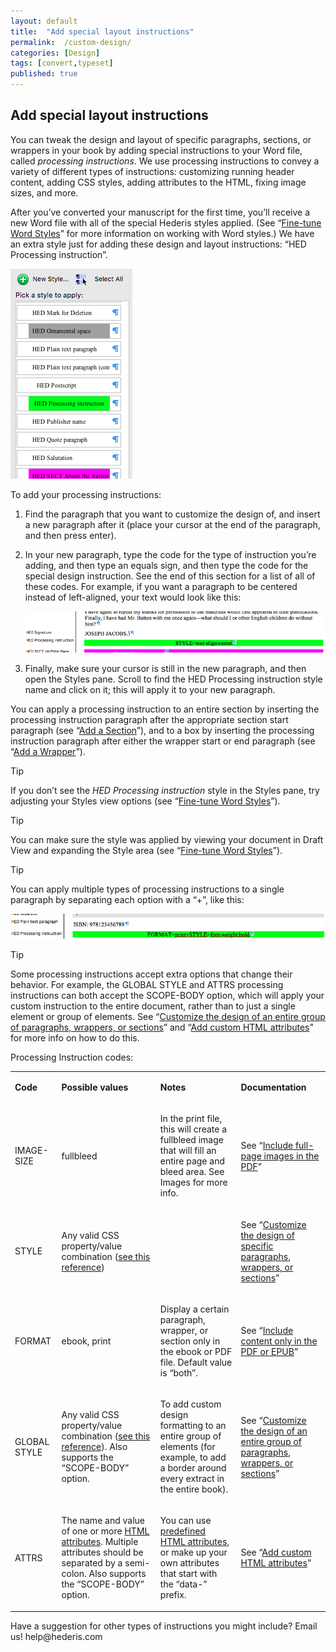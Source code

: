 ```yaml
---
layout: default
title:  "Add special layout instructions"
permalink:  /custom-design/
categories: [Design]
tags: [convert,typeset]
published: true
---
```


<section data-type="chapter" class="hsecchapter" data-hederis-type="hsecchapter" id="custom-design" data-pi-attrs="id: custom-design; data-tags: convert,typeset;" role="doc-chapter" data-tags="convert,typeset" data-author-name=" " data-book-title=" " title="Add special layout instructions"><h1 data-hederis-type="hblkchaptitle" class="hblkchaptitle" id="pecdGIClB">Add special layout instructions</h1>
    <p class="hblkp" data-hederis-type="hblkp" id="pcaW3TlKy">You can tweak the design and layout of specific paragraphs, sections, or wrappers in your book by adding special instructions to your Word file, called <span class="Emphasis" id="pg5EWAg9R"><em class="hspanem" data-hederis-type="hspanem" id="pq79i2xTd">processing instructions</em></span>. We use processing instructions to convey a variety of different types of instructions: customizing running header content, adding CSS styles, adding attributes to the HTML, fixing image sizes, and more.</p>
    <p class="hblkp" data-hederis-type="hblkp" id="pD1DS17Ig">After you&#8217;ve converted your manuscript for the first time, you&#8217;ll receive a new Word file with all of the special Hederis styles applied. (See &#8220;<a href="{% post_url 2019-10-21-16-Fine-tuneWordStyles %}" id="pdCejc2Yi"><span class="Hyperlink" id="pSATLeLTF">Fine-tune Word Styles</span></a>&#8221; for more information on working with Word styles.) We have an extra style just for adding these design and layout instructions: &#8220;HED Processing instruction&#8221;.</p>
    <img data-hederis-type="hblkimg" class="hblkimg" id="pI3Li5f6C" src="/images/pi1.png" data-img-src="pi1.png"/>
    <p class="hblkp" data-hederis-type="hblkp" id="p4Xt3O8TP">To add your processing instructions:</p>
    <ol class="hwprnumlist" data-hederis-type="hwprnumlist" id="pjJsJdkE0"><li class="hblkoli" data-hederis-type="hblkoli" id="li0SqZnS1q"><p class="hblkoli" data-hederis-type="hblklip" id="prfZMgvHG">Find the paragraph that you want to customize the design of, and insert a new paragraph after it (place your cursor at the end of the paragraph, and then press enter).</p></li>
    <li class="hblkoli" data-hederis-type="hblkoli" id="liApTfElFw"><p class="hblkoli" data-hederis-type="hblklip" id="pA21EWFyk">In your new paragraph, type the code for the type of instruction you&#8217;re adding, and then type an equals sign, and then type the code for the special design instruction. See the end of this section for a list of all of these codes. For example, if you want a paragraph to be centered instead of left-aligned, your text would look like this:</p><img data-hederis-type="hblkimg" class="hblkimg" id="pwqZ2aqUT" src="/images/pi2.png" data-img-src="pi2.png"/>
    </li>
    <li class="hblkoli" data-hederis-type="hblkoli" id="lia2JypRiv"><p class="hblkoli" data-hederis-type="hblklip" id="pJBGvGfFO">Finally, make sure your cursor is still in the new paragraph, and then open the Styles pane. Scroll to find the HED Processing instruction style name and click on it; this will apply it to your new paragraph.</p></li>
    </ol>
    <p class="hblkp" data-hederis-type="hblkp" id="pJJz9bfBV">You can apply a processing instruction to an entire section by inserting the processing instruction paragraph after the appropriate section start paragraph (see &#8220;<a href="{% post_url 2019-10-21-18-AddaSection %}" id="pL06El1nW"><span class="Hyperlink" id="pnqOYI3gW">Add a Section</span></a>&#8221;), and to a box by inserting the processing instruction paragraph after either the wrapper start or end paragraph (see &#8220;<a href="{% post_url 2019-10-21-17-AddaWrapper %}" id="pvdWysq4U"><span class="Hyperlink" id="pnapiER5Q">Add a Wrapper</span></a>&#8221;).</p>
    <aside class="hwprbox box" data-hederis-type="hwprbox" id="pFLKcYPdb" data-type="sidebar"><p class="hblktype" data-hederis-type="hblktype" id="pmiGe3Hhk">Tip</p>
    <p class="hblkp" data-hederis-type="hblkp" id="pYCtiCf28">If you don&#8217;t see the <span class="Emphasis" id="ppoh8sdOH"><em class="hspanem" data-hederis-type="hspanem" id="pI4eFREUt">HED Processing instruction</em></span> style in the Styles pane, try adjusting your Styles view options (see &#8220;<a href="{% post_url 2019-10-21-16-Fine-tuneWordStyles %}" id="p9TLDcOgd"><span class="Hyperlink" id="pynY44cyT">Fine-tune Word Styles</span></a>&#8221;).</p>
    </aside>
    <aside class="hwprbox box" data-hederis-type="hwprbox" id="pk1nnoECt" data-type="sidebar"><p class="hblktype" data-hederis-type="hblktype" id="pRpqC59xp">Tip</p>
    <p class="hblkp" data-hederis-type="hblkp" id="pp5ao1MWx">You can make sure the style was applied by viewing your document in Draft View and expanding the Style area (see &#8220;<a href="{% post_url 2019-10-21-16-Fine-tuneWordStyles %}" id="ppISKMfMT"><span class="Hyperlink" id="pxEUZGkSJ">Fine-tune Word Styles</span></a>&#8221;).</p>
    </aside>
    <aside class="hwprbox box" data-hederis-type="hwprbox" id="pzPfODA5d" data-type="sidebar"><p class="hblktype" data-hederis-type="hblktype" id="p2BkJx7Ro">Tip</p>
    <p class="hblkp" data-hederis-type="hblkp" id="pgafphFNS">You can apply multiple types of processing instructions to a single paragraph by separating each option with a &#8220;+&#8221;, like this:</p>
    <img data-hederis-type="hblkimg" class="hblkimg" id="pldPGUtN9" src="/images/pi3.png" data-img-src="pi3.png"/>
    </aside>
    <aside class="hwprbox box" data-hederis-type="hwprbox" id="pIQyRAmg5" data-type="sidebar"><p class="hblktype" data-hederis-type="hblktype" id="p7NwDLx5T">Tip</p>
    <p class="hblkp" data-hederis-type="hblkp" id="pzGHXexki">Some processing instructions accept extra options that change their behavior. For example, the GLOBAL STYLE and ATTRS processing instructions can both accept the SCOPE-BODY option, which will apply your custom instruction to the entire document, rather than to just a single element or group of elements. See &#8220;<a href="{% post_url 2019-10-21-37-Customizethedesignofanentiregroupofparagraphswrappersorsections %}" id="pvk9wpl5H"><span class="Hyperlink" id="ptXDRVuKd">Customize the design of an entire group of paragraphs, wrappers, or sections</span></a>&#8221; and &#8220;<a href="{% post_url 2019-10-21-46-AddcustomHTMLattributes %}" id="pIODP5PDw"><span class="Hyperlink" id="pkOwFb5xa">Add custom HTML attributes</span></a>&#8221; for more info on how to do this.</p>
    </aside>
    <p class="hblkp" data-hederis-type="hblkp" id="p9S36D7wG">Processing Instruction codes:</p>
    <table id="pfMExhVvI" data-hederis-type="hwprtable" class="hwprtable">
      <tr data-hederis-type="hwprtr" class="hwprtr" id="pPQLJhncy">
        <td data-hederis-type="hwprtd" class="hwprtd" id="pcLfCvNvF">
          <p class="hblkp" data-hederis-type="hblkp" id="p5VPQuW1R"><strong class="hspanstrong" data-hederis-type="hspanstrong" id="px35m7KDv">Code</strong></p>
        </td>
        <td data-hederis-type="hwprtd" class="hwprtd" id="pyYnUmkeT">
          <p class="hblkp" data-hederis-type="hblkp" id="pAqvl63tK"><strong class="hspanstrong" data-hederis-type="hspanstrong" id="pzMEDnYbj">Possible values</strong></p>
        </td>
        <td data-hederis-type="hwprtd" class="hwprtd" id="pMokh0OqK">
          <p class="hblkp" data-hederis-type="hblkp" id="p6p6jBghk"><strong class="hspanstrong" data-hederis-type="hspanstrong" id="phWIHpDdv">Notes</strong></p>
        </td>
        <td data-hederis-type="hwprtd" class="hwprtd" id="p2EGd4DTs">
          <p class="hblkp" data-hederis-type="hblkp" id="phl0w4Ekr"><strong class="hspanstrong" data-hederis-type="hspanstrong" id="pJk4SKZAh">Documentation</strong></p>
        </td>
      </tr>
      <tr data-hederis-type="hwprtr" class="hwprtr" id="pnqqix4xt">
        <td data-hederis-type="hwprtd" class="hwprtd" id="plMZvrNeW">
          <p class="hblkp" data-hederis-type="hblkp" id="pBlQTmx3q">IMAGE-SIZE</p>
        </td>
        <td data-hederis-type="hwprtd" class="hwprtd" id="pKdXCfvEY">
          <p class="hblkp" data-hederis-type="hblkp" id="pGiLRenOU">fullbleed</p>
        </td>
        <td data-hederis-type="hwprtd" class="hwprtd" id="pzNmbrxL9">
          <p class="hblkp" data-hederis-type="hblkp" id="pHKIFXEVy">In the print file, this will create a fullbleed image that will fill an entire page and bleed area. See Images for more info.</p>
        </td>
        <td data-hederis-type="hwprtd" class="hwprtd" id="pbtNgWnEq">
          <p class="hblkp" data-hederis-type="hblkp" id="pTZc1ksj1">See &#8220;<a href="{% post_url 2019-10-21-09-Includefull-pageimagesinthePDF %}" id="pH2A646s5"><span class="Hyperlink" id="pE7GEXsAO">Include full-page images in the PDF</span></a>&#8221;</p>
        </td>
      </tr>
      <tr data-hederis-type="hwprtr" class="hwprtr" id="pgYaaPlJQ">
        <td data-hederis-type="hwprtd" class="hwprtd" id="pMNofqMzs">
          <p class="hblkp" data-hederis-type="hblkp" id="p0Fe2woPP">STYLE</p>
        </td>
        <td data-hederis-type="hwprtd" class="hwprtd" id="pyMZfLwym">
          <p class="hblkp" data-hederis-type="hblkp" id="pWl9pR5tp">Any valid CSS property/value combination (<a href="https://developer.mozilla.org/en-US/docs/Web/CSS/Reference" id="puCpi4RQZ"><span class="Hyperlink" id="pj8sfbu1O">see this reference</span></a>)</p>
        </td>
        <td data-hederis-type="hwprtd" class="hwprtd" id="pgVnyeRN8"/>
        <td data-hederis-type="hwprtd" class="hwprtd" id="p1XVrw6Mb">
          <p class="hblkp" data-hederis-type="hblkp" id="pRZn0QGBe">See &#8220;<a href="{% post_url 2019-10-21-36-Customizethedesignofspecificparagraphswrappersorsections %}" id="pF5nIw1nU"><span class="Hyperlink" id="pv0DnThC3">Customize the design of specific paragraphs, wrappers, or sections</span></a>&#8221;</p>
        </td>
      </tr>
      <tr data-hederis-type="hwprtr" class="hwprtr" id="pFOWaHk3M">
        <td data-hederis-type="hwprtd" class="hwprtd" id="pFlgxtpjU">
          <p class="hblkp" data-hederis-type="hblkp" id="pm7gtz2Rn">FORMAT</p>
        </td>
        <td data-hederis-type="hwprtd" class="hwprtd" id="piEjmQiaK">
          <p class="hblkp" data-hederis-type="hblkp" id="pTc6DhM88">ebook, print</p>
        </td>
        <td data-hederis-type="hwprtd" class="hwprtd" id="pa6SEyoWG">
          <p class="hblkp" data-hederis-type="hblkp" id="pStDQuegS">Display a certain paragraph, wrapper, or section only in the ebook or PDF file. Default value is &#8220;both&#8221;.</p>
        </td>
        <td data-hederis-type="hwprtd" class="hwprtd" id="p48Q6IfCT">
          <p class="hblkp" data-hederis-type="hblkp" id="pB3nWDs8h">See &#8220;<a href="{% post_url 2019-10-21-21-IncludecontentonlyinthePDForEPUB %}" id="pE2PmJSmg"><span class="Hyperlink" id="p5Daf5V4Y">Include content only in the PDF or EPUB</span></a>&#8221;</p>
        </td>
      </tr>
      <tr data-hederis-type="hwprtr" class="hwprtr" id="pLldkXR8G">
        <td data-hederis-type="hwprtd" class="hwprtd" id="pc4NP02Bq">
          <p class="hblkp" data-hederis-type="hblkp" id="pVJ5R43sI">GLOBAL STYLE</p>
        </td>
        <td data-hederis-type="hwprtd" class="hwprtd" id="p3tdEj7sH">
          <p class="hblkp" data-hederis-type="hblkp" id="pz93Ek8PU">Any valid CSS property/value combination (<a href="https://developer.mozilla.org/en-US/docs/Web/CSS/Reference" id="pg1y53by2"><span class="Hyperlink" id="pa4zrQ9PW">see this reference</span></a>). Also supports the &#8220;SCOPE-BODY&#8221; option.</p>
        </td>
        <td data-hederis-type="hwprtd" class="hwprtd" id="p9JiwozoA">
          <p class="hblkp" data-hederis-type="hblkp" id="pZh2npcLq">To add custom design formatting to an entire group of elements (for example, to add a border around every extract in the entire book).</p>
        </td>
        <td data-hederis-type="hwprtd" class="hwprtd" id="p5PVF4F7R">
          <p class="hblkp" data-hederis-type="hblkp" id="pfgxOsc96">See &#8220;<a href="{% post_url 2019-10-21-37-Customizethedesignofanentiregroupofparagraphswrappersorsections %}" id="pMuhAlhmT"><span class="Hyperlink" id="pMyquFllY">Customize the design of an entire group of paragraphs, wrappers, or sections</span></a>&#8221;</p>
        </td>
      </tr>
      <tr data-hederis-type="hwprtr" class="hwprtr" id="pLQlqQ8E0">
        <td data-hederis-type="hwprtd" class="hwprtd" id="pJ5GBMvw8">
          <p class="hblkp" data-hederis-type="hblkp" id="pfxZ7Du4O">ATTRS</p>
        </td>
        <td data-hederis-type="hwprtd" class="hwprtd" id="pw94A7mMO">
          <p class="hblkp" data-hederis-type="hblkp" id="pBgMkHi3T">The name and value of one or more <a href="https://developer.mozilla.org/en-US/docs/Web/HTML/Attributes" id="pJuTzvyFf"><span class="Hyperlink" id="p7VWhvDuu">HTML attributes</span></a>. Multiple attributes should be separated by a semi-colon. Also supports the &#8220;SCOPE-BODY&#8221; option.</p>
        </td>
        <td data-hederis-type="hwprtd" class="hwprtd" id="ppYG8DlV0">
          <p class="hblkp" data-hederis-type="hblkp" id="p7P2yFQZ2">You can use <a href="https://developer.mozilla.org/en-US/docs/Web/HTML/Attributes" id="ppB9UPFBO"><span class="Hyperlink" id="pWPw65vlM">predefined HTML attributes</span></a>, or make up your own attributes that start with the &#8220;data-&#8221; prefix.</p>
        </td>
        <td data-hederis-type="hwprtd" class="hwprtd" id="p6CFXCTMa">
          <p class="hblkp" data-hederis-type="hblkp" id="pxSt2WR0Z">See &#8220;<a href="{% post_url 2019-10-21-46-AddcustomHTMLattributes %}" id="p9MYUEzfW"><span class="Hyperlink" id="pOGLThM4o">Add custom HTML attributes</span></a>&#8221;</p>
        </td>
      </tr>
    </table>
    <p class="hblkp" data-hederis-type="hblkp" id="pMHIr7NRt">Have a suggestion for other types of instructions you might include? Email us! help@hederis.com</p>
    </section>
    